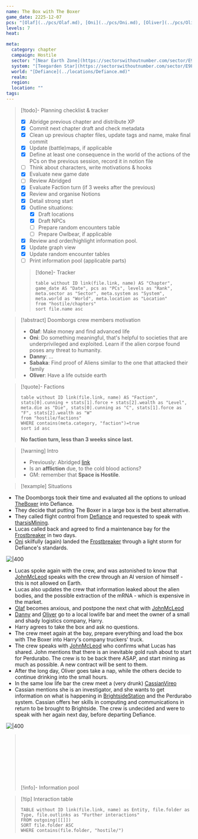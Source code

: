 ```yaml
---
name: The Box with The Boxer
game_date: 2225-12-07
pcs: "[Olaf](../pcs/Olaf.md), [Oni](../pcs/Oni.md), [Oliver](../pcs/Oliver.md), [Danny](../pcs/Danny.md)"
levels: 7
heat: 

meta:
  category: chapter
  campaign: Hostile
  sector: "[Near Earth Zone](https://sectorswithoutnumber.com/sector/E9FKrPjS8tsRmoryYMpe)"
  system: "[Teegarden Star](https://sectorswithoutnumber.com/sector/E9FKrPjS8tsRmoryYMpe/system/EK7eZhRuSaUmzSTEwm7a)"
  world: "[Defiance](../locations/Defiance.md)"
  realm: 
  region: 
  location: ""
tags: 
---
```


> [!todo]- Planning checklist & tracker
> - [x] Abridge previous chapter and distribute XP
> - [x] Commit next chapter draft and check metadata
> - [x] Clean up previous chapter files, update tags and name, make final commit
> - [x] Update (battle)maps, if applicable
> - [x] Define at least one consequence in the world of the actions of the PCs on the previous session, record it in notion file
> - [ ] Think about characters, write motivations & hooks
> - [x] Evaluate new game date
> - [ ] Review Abridged
> - [x] Evaluate Faction turn (if 3 weeks after the previous)
> - [x] Review and organise Notions
> - [x] Detail strong start
> - [x] Outline situations:
> 	- [x] Draft locations 
> 	- [x] Draft NPCs
> 	- [ ] Prepare random encounters table
> 	- [ ] Prepare Owlbear, if applicable
> - [x] Review and order/highlight information pool.
> - [x] Update graph view
> - [x] Update random encounter tables
> - [ ] Print information pool (applicable parts)
> 
>> [!done]- Tracker 
>> ```dataview
>> table without ID link(file.link, name) AS "Chapter", game_date AS "Date", pcs as "PCs", levels as "Rank", meta.sector as "Sector", meta.system as "System", meta.world as "World", meta.location as "Location"
>> from "hostile/chapters"
>> sort file.name asc
>> ```

> [!abstract] Doomborgs crew members motivation
> - **Olaf**: Make money and find advanced life
> - **Oni**: Do something meaningful, that's helpful to societies that are underprivileged and exploited. Learn if the alien corpse found poses any threat to humanity.
> - **Danny**: ...
> - **Sabaka**: Find proof of Aliens similar to the one that attacked their family
> - **Oliver**: Have a life outside earth

> [!quote]- Factions 
> ```dataview
> table without ID link(file.link, name) AS "Faction", stats[0].cunning + stats[1].force + stats[2].wealth as "Level", meta.die as "Die", stats[0].cunning as "C", stats[1].force as "F", stats[2].wealth as "W"
> from "hostile/factions"
> WHERE contains(meta.category, "faction")=true
> sort id asc
> ```
> 
> **No faction turn, less than 3 weeks since last.**

> [!warning] Intro
> - Previously: Abridged [link](https://github.com/efsalvarenga/terraCampaigns_published/blob/main/hostile/abridged.md#chapter-02-the-cold-tomb)
> - Is an **affliction** due, to the cold blood actions?
> - GM: remember that **Space is Hostile**.

> [!example] Situations 

- The Doomborgs took their time and evaluated all the options to unload [TheBoxer](../npcs/TheBoxer.md) into Defiance.
- They decide that putting The Boxer in a large box is the best alternative.
- They called flight control from [Defiance](../locations/Defiance.md) and requested to speak with [tharsisMining](../factions/tharsisMining.md).
- Lucas called back and agreed to find a maintenance bay for the [Frostbreaker](../objects/Frostbreaker.md) in two days.
- [Oni](../pcs/Oni.md) skilfully (again) landed the [Frostbreaker](../objects/Frostbreaker.md) through a light storm for Defiance's standards. 

![|400](https://i.imgur.com/xlfV2y5.png)

- Lucas spoke again with the crew, and was astonished to know that [JohnMcLeod](../npcs/JohnMcLeod.md) speaks with the crew through an AI version of himself - this is not allowed on Earth.
- Lucas also updates the crew that information leaked about the alien bodies, and the possible extraction of the mRNA - which is expensive in the market.
- [Olaf](../pcs/Olaf.md) becomes anxious, and postpone the next chat with [JohnMcLeod](../npcs/JohnMcLeod.md)
- [Danny](../pcs/Danny.md) and [Oliver](../pcs/Oliver.md) go to a local lowlife bar and meet the owner of a small and shady logistics company, Harry.
- Harry agrees to take the box and ask no questions.
- The crew meet again at the bay, prepare everything and load the box with The Boxer into Harry's company truckers' truck.
- The crew speaks with [JohnMcLeod](../npcs/JohnMcLeod.md) who confirms what Lucas has shared. John mentions that there is an inevitable gold rush about to start for Perdurabo. The crew is to be back there ASAP, and start mining as much as possible. A new contract will be sent to them.
- After the long day, Oliver goes take a nap, while the others decide to continue drinking into the small hours.
- In the same low life bar the crew meet a (very drunk) [CassianVireo](../npcs/CassianVireo.md)
- Cassian mentions she is an investigator, and she wants to get information on what is happening in [BrightsideStation](../locations/BrightsideStation.md) and the Perdurabo system. Cassian offers her skills in computing and communications in return to be brought to Brightside. The crew is undecided and were to speak with her again next day, before departing Defiance.

![|400](https://i.imgur.com/GfAeVZ7.png)

> [!info]- Information pool
> ![_hostileInformationPool](../_hostileInformationPool.md)

> [!tip] Interaction table 
> 
> ```dataview
> TABLE without ID link(file.link, name) as Entity, file.folder as Type, file.outlinks as "Further interactions"
> FROM outgoing([[]]) 
> SORT file.folder ASC
> WHERE contains(file.folder, "hostile/")
> ```

